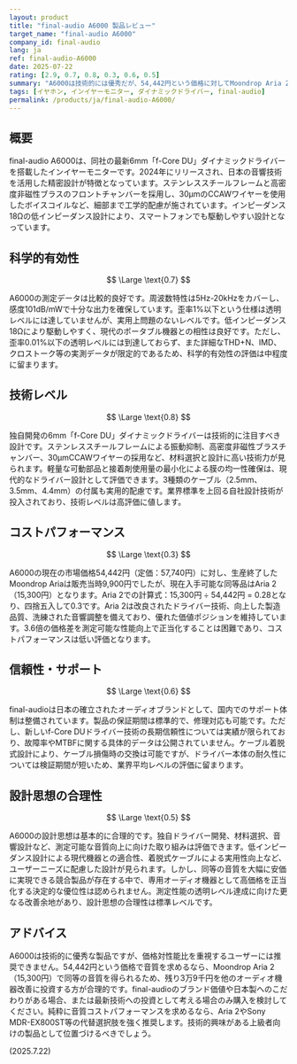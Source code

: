 ```yaml
---
layout: product
title: "final-audio A6000 製品レビュー"
target_name: "final-audio A6000"
company_id: final-audio
lang: ja
ref: final-audio-A6000
date: 2025-07-22
rating: [2.9, 0.7, 0.8, 0.3, 0.6, 0.5]
summary: "A6000は技術的には優秀だが、54,442円という価格に対してMoondrop Aria 2（15,300円）で同等以上の音質が得られるため、コストパフォーマンスは低い。"
tags: [イヤホン, インイヤーモニター, ダイナミックドライバー, final-audio]
permalink: /products/ja/final-audio-A6000/
---
```


## 概要

final-audio A6000は、同社の最新6mm「f-Core DU」ダイナミックドライバーを搭載したインイヤーモニターです。2024年にリリースされ、日本の音響技術を活用した精密設計が特徴となっています。ステンレススチールフレームと高密度非磁性ブラスのフロントチャンバーを採用し、30μmのCCAWワイヤーを使用したボイスコイルなど、細部まで工学的配慮が施されています。インピーダンス18Ωの低インピーダンス設計により、スマートフォンでも駆動しやすい設計となっています。

## 科学的有効性

$$ \Large \text{0.7} $$

A6000の測定データは比較的良好です。周波数特性は5Hz-20kHzをカバーし、感度101dB/mWで十分な出力を確保しています。歪率1%以下という仕様は透明レベルには達していませんが、実用上問題のないレベルです。低インピーダンス18Ωにより駆動しやすく、現代のポータブル機器との相性は良好です。ただし、歪率0.01%以下の透明レベルには到達しておらず、また詳細なTHD+N、IMD、クロストーク等の実測データが限定的であるため、科学的有効性の評価は中程度に留まります。

## 技術レベル

$$ \Large \text{0.8} $$

独自開発の6mm「f-Core DU」ダイナミックドライバーは技術的に注目すべき設計です。ステンレススチールフレームによる振動抑制、高密度非磁性ブラスチャンバー、30μmCCAWワイヤーの採用など、材料選択と設計に高い技術力が見られます。軽量な可動部品と接着剤使用量の最小化による膜の均一性確保は、現代的なドライバー設計として評価できます。3種類のケーブル（2.5mm、3.5mm、4.4mm）の付属も実用的配慮です。業界標準を上回る自社設計技術が投入されており、技術レベルは高評価に値します。

## コストパフォーマンス

$$ \Large \text{0.3} $$

A6000の現在の市場価格54,442円（定価：57,740円）に対し、生産終了したMoondrop Ariaは販売当時9,900円でしたが、現在入手可能な同等品はAria 2（15,300円）となります。Aria 2での計算式：15,300円 ÷ 54,442円 = 0.28となり、四捨五入して0.3です。Aria 2は改良されたドライバー技術、向上した製造品質、洗練された音響調整を備えており、優れた価値ポジションを維持しています。3.6倍の価格差を測定可能な性能向上で正当化することは困難であり、コストパフォーマンスは低い評価となります。

## 信頼性・サポート

$$ \Large \text{0.6} $$

final-audioは日本の確立されたオーディオブランドとして、国内でのサポート体制は整備されています。製品の保証期間は標準的で、修理対応も可能です。ただし、新しいf-Core DUドライバー技術の長期信頼性については実績が限られており、故障率やMTBFに関する具体的データは公開されていません。ケーブル着脱式設計により、ケーブル損傷時の交換は可能ですが、ドライバー本体の耐久性については検証期間が短いため、業界平均レベルの評価に留まります。

## 設計思想の合理性

$$ \Large \text{0.5} $$

A6000の設計思想は基本的に合理的です。独自ドライバー開発、材料選択、音響設計など、測定可能な音質向上に向けた取り組みは評価できます。低インピーダンス設計による現代機器との適合性、着脱式ケーブルによる実用性向上など、ユーザーニーズに配慮した設計が見られます。しかし、同等の音質を大幅に安価に実現できる競合製品が存在する中で、専用オーディオ機器として高価格を正当化する決定的な優位性は認められません。測定性能の透明レベル達成に向けた更なる改善余地があり、設計思想の合理性は標準レベルです。

## アドバイス

A6000は技術的に優秀な製品ですが、価格対性能比を重視するユーザーには推奨できません。54,442円という価格で音質を求めるなら、Moondrop Aria 2（15,300円）で同等の音質を得られるため、残り3万9千円を他のオーディオ機器改善に投資する方が合理的です。final-audioのブランド価値や日本製へのこだわりがある場合、または最新技術への投資として考える場合のみ購入を検討してください。純粋に音質コストパフォーマンスを求めるなら、Aria 2やSony MDR-EX800ST等の代替選択肢を強く推奨します。技術的興味がある上級者向けの製品として位置づけるべきでしょう。

(2025.7.22)